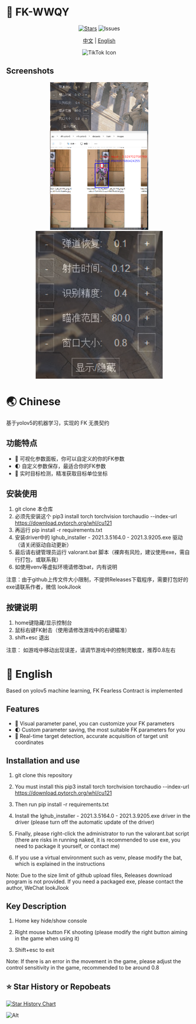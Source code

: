 # 🚀 FK-WWQY

<div align="center">
  
[![Stars](https://img.shields.io/github/stars/xiamuceer-j/FK-valorant?style=flat-square&logo=github)](https://github.com/xiamuceer-j/FK-valorant/stargazers)  ![Issues](https://img.shields.io/github/issues/xiamuceer-j/FK-valorant)

[中文](#-chinese) | [English](#-english)

![TikTok Icon](https://game.gtimg.cn/images/val/ag_w/vlogo.png)

</div>

## Screenshots

<div align="center">

<img src="images/img.png" alt="image" height="400" />
<img src="images/img_1.png" alt="image" height="400" />

</div>

# 🌏 Chinese

基于yolov5的机器学习，实现的 FK 无畏契约

## 功能特点

- 🔄 可视化参数面板，你可以自定义的你的FK参数
- 🌓 自定义参数保存，最适合你的FK参数
- 🎯 实时目标检测，精准获取目标单位坐标

## 安装使用

1. git clone 本仓库
2. 必须先安装这个 pip3 install torch torchvision torchaudio --index-url https://download.pytorch.org/whl/cu121
3. 再运行 pip install -r requirements.txt
4. 安装driver中的 lghub_installer - 2021.3.5164.0 - 2021.3.9205.exe 驱动（请关闭驱动自动更新）
5. 最后请右键管理员运行 valorant.bat 脚本（裸奔有风险，建议使用exe，需自行打包，或联系我）
6. 如使用venv等虚拟环境请修改bat，内有说明

注意：由于github上传文件大小限制，不提供Releases下载程序，需要打包好的exe请联系作者，微信 lookJlook

## 按键说明

1. home键隐藏/显示控制台
2. 鼠标右键FK射击（使用请修改游戏中的右键瞄准） 
3. shift+esc 退出

注意： 如游戏中移动出现误差，请调节游戏中的控制灵敏度，推荐0.8左右

# 🌟 English

Based on yolov5 machine learning, FK Fearless Contract is implemented

## Features

- 🔄 Visual parameter panel, you can customize your FK parameters
- 🌓 Custom parameter saving, the most suitable FK parameters for you
- 🎯 Real-time target detection, accurate acquisition of target unit coordinates

## Installation and use

1. git clone this repository

2. You must install this pip3 install torch torchvision torchaudio --index-url https://download.pytorch.org/whl/cu121

3. Then run pip install -r requirements.txt

4. Install the lghub_installer - 2021.3.5164.0 - 2021.3.9205.exe driver in the driver (please turn off the automatic update of the driver)

5. Finally, please right-click the administrator to run the valorant.bat script (there are risks in running naked, it is recommended to use exe, you need to package it yourself, or contact me)

6. If you use a virtual environment such as venv, please modify the bat, which is explained in the instructions

Note: Due to the size limit of github upload files, Releases download program is not provided. If you need a packaged exe, please contact the author, WeChat lookJlook

## Key Description

1. Home key hide/show console

2. Right mouse button FK shooting (please modify the right button aiming in the game when using it)

3. Shift+esc to exit

Note: If there is an error in the movement in the game, please adjust the control sensitivity in the game, recommended to be around 0.8

## ⭐  Star History or Repobeats

[![Star History Chart](https://api.star-history.com/svg?repos=xiamuceer-j/FK-valorant&type=Date)](https://www.star-history.com/#xiamuceer-j/FK-valorant&Date)

![Alt](https://repobeats.axiom.co/api/embed/4accd59d2f9dacee9600e22826271052aaa1ca82.svg "Repobeats analytics image")
